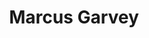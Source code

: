 ---
pid: CH598
title: Marcus Garvey
location_transcription: University City
zipcode: '19151'
outside_phl: 
neighborhood: Overbrook,Overbrook Farms,Overbrook Park
age: '18'
age_range: 13-19
instagram: 
image_file_name: CH_598.jpg
proposal_transcription: Marcus Garvey in the middle of a speech/normal profile.
topic: African Americans
topic_summary: '0'
type: Other No Form
keywords_other: marcus garvey
credit: Chrisara Doumbia
image_labels: 
twitter: 
facebook: 
permalink: "/monuments/ch598/"
layout: item-page
---